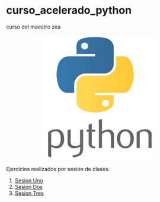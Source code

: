# curso_acelerado_python
curso del maestro zea
<p align="center">
<img src="logopython.png" width="300">
</p>
Ejercicios realizados por sesión de clases:

1. [Sesion Uno](/sesion1/README.md) 
2. [Sesion Dos](/sesion2/README.md) 
3. [Sesion Tres](/sesion3/README.md) 
